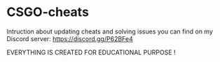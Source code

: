 # CSGO-cheats
Intruction about updating cheats and solving issues you can find on my Discord server:  https://discord.gg/P62BFe4

EVERYTHING IS CREATED FOR EDUCATIONAL PURPOSE !

